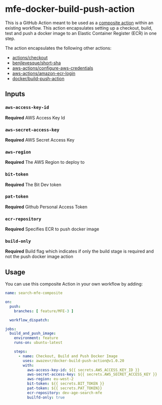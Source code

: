 # mfe-docker-build-push-action
This is a GitHub Action meant to be used as a [composite action](https://docs.github.com/en/actions/creating-actions/creating-a-composite-action) within an existing workflow. This action encapsulates setting up a checkout, build, test and push a docker image to an Elastic Container Register (ECR) in one step. 

The action encapsulates the following other actions:

- [actions/checkout](https://github.com/actions/checkout)
- [benjlevesque/short-sha](https://github.com/benjlevesque/short-sha)
- [aws-actions/configure-aws-credentials](https://github.com/aws-actions/configure-aws-credentials)
- [aws-actions/amazon-ecr-login](https://github.com/aws-actions/amazon-ecr-login)
- [docker/build-push-action](https://github.com/docker/build-push-action)



## Inputs

### `aws-access-key-id`

**Required** AWS Access Key Id

### `aws-secret-access-key`

**Required** AWS Secret Access Key

### `aws-region`

**Required** The AWS Region to deploy to


### `bit-token`

**Required** The Bit Dev token 

### `pat-token`

**Required** Github Personal Access Token

### `ecr-repository`

**Required** Specifies ECR to push docker image

### `build-only`

**Required** Build flag which indicates if only the build stage is required and not the push docker image action



## Usage
You can use this composite Action in your own workflow by adding:

```yml
name: search-mfe-composite

on:
  push:
    branches: [ feature/MFE-3 ]

  workflow_dispatch:

jobs:
  build_and_push_image:
    environment: feature
    runs-on: ubuntu-latest

    steps:
      - name: Checkout, Build and Push Docker Image
        uses: awazevr/docker-build-push-action@v1.0.20
        with:
          aws-access-key-id: ${{ secrets.AWS_ACCESS_KEY_ID }}
          aws-secret-access-key: ${{ secrets.AWS_SECRET_ACCESS_KEY }}
          aws-region: eu-west-2
          bit-token: ${{ secrets.BIT_TOKEN }}
          pat-token: ${{ secrets.PAT_TOKEN}}
          ecr-repository: dev-age-search-mfe
          builfd-only: true

```

